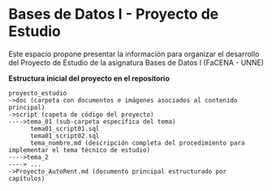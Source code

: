 # Bases de Datos I - Proyecto de Estudio

Este espacio propone presentar la información para organizar el desarrollo del Proyecto de Estudio de la asignatura Bases de Datos I (FaCENA - UNNE)

**Estructura inicial del proyecto en el repositorio**

    proyecto_estudio
    ->doc (carpeta con documentos e imágenes asociados al contenido principal)
    ->script (capeta de código del proyecto)
	---->tema_01 (sub-carpeta específica del tema)
		  tema01_script01.sql
		  tema01_script02.sql
		  tema_nombre.md (descripción completa del procedimiento para implementar el tema técnico de estudio)
	---->tema_2
	----> ...
    ->Proyecto_AutoRent.md (documento principal estructurado por capítulos)
    
